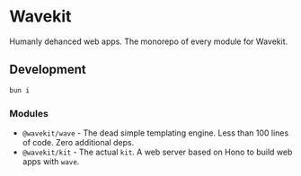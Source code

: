 # Wavekit

Humanly dehanced web apps. The monorepo of every module for Wavekit.

## Development

```bash
bun i
```

### Modules

- `@wavekit/wave` - The dead simple templating engine. Less than 100 lines of code. Zero additional deps.
- `@wavekit/kit` - The actual `kit`. A web server based on Hono to build web apps with `wave`.
